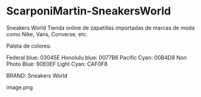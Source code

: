# ScarponiMartin-SneakersWorld

Sneakers World
Tienda online de zapatillas importadas de marcas de moda  como Nike, Vans, Converse, etc.

Paleta de colores:

Federal blue: 03045E
Honolulu blue: 0077B6
Pacific Cyan: 00B4D8
Non Photo Blue: 90E0EF
Light Cyan: CAF0F8

BRAND: Sneakers World

image.png